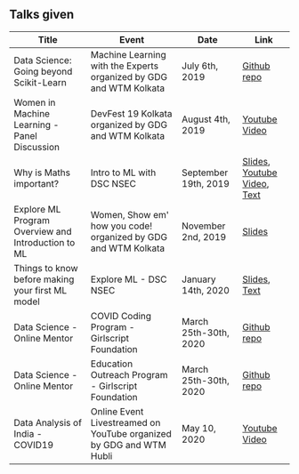 ## Talks given

| Title | Event | Date | Link |
| --- | --- | --- | --- |
| Data Science: Going beyond Scikit-Learn | Machine Learning with the Experts organized by GDG and WTM Kolkata| July 6th, 2019 | [Github repo](https://github.com/Anpr1211/EDA---Demo)|
| Women in Machine Learning - Panel Discussion | DevFest 19 Kolkata organized by GDG and WTM Kolkata | August 4th, 2019 | [Youtube Video](https://www.youtube.com/watch?v=-nzRQWvQ9XA&feature=youtu.be)|
| Why is Maths important? | Intro to ML with DSC NSEC | September 19th, 2019 | [Slides](https://docs.google.com/presentation/d/1rPyz-QzRCjk8oBevl0hGqRmoPKNh-ABGGagUif0wsDU/edit?usp=sharing), [Youtube Video](https://www.youtube.com/watch?v=GXqWWj45Otc&feature=youtu.be), [Text](https://docs.google.com/document/d/1h0pJ8g9YXC_f8uXyYkDirAnSv_tMtyAtVrGOthlk0Gw/edit?usp=sharing)|
| Explore ML Program Overview and Introduction to ML | Women, Show em' how you code! organized by GDG and WTM Kolkata| November 2nd, 2019 | [Slides](https://docs.google.com/presentation/d/1B8NLIbPvI-l0nI8mvtEuD-PMXXWJ1RJq74ZltzxQ9Ic/edit?usp=sharing) |
| Things to know before making your first ML model | Explore ML - DSC NSEC | January 14th, 2020 | [Slides](https://docs.google.com/presentation/d/1rq4UxPukZpS6bSuWAAEJeFG_Q3GkqwiomgoVDlyVJV8/edit?usp=sharing), [Text](https://towardsdatascience.com/things-to-know-before-you-make-your-1st-ml-model-5ce48c9657f) |
| Data Science - Online Mentor | COVID Coding Program - Girlscript Foundation | March 25th-30th, 2020 | [Github repo](https://github.com/Anpr1211/Talks-and-Sessions/tree/master/Covid_Coding_Program) |
| Data Science - Online Mentor | Education Outreach Program - Girlscript Foundation | March 25th-30th, 2020 | [Github repo](https://github.com/Anpr1211/Talks-and-Sessions/tree/master/Covid_Coding_Program) |
| Data Analysis of India - COVID19 | Online Event Livestreamed on YouTube organized by GDG and WTM Hubli| May 10, 2020 | [Youtube Video](https://www.youtube.com/watch?v=7BNspPGhdJk&t=25s) |
